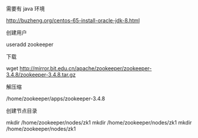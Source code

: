 需要有  java 环境

http://buzheng.org/centos-65-install-oracle-jdk-8.html

创建用户 

useradd zookeeper

下载

wget http://mirror.bit.edu.cn/apache/zookeeper/zookeeper-3.4.8/zookeeper-3.4.8.tar.gz


解压缩

/home/zookeeper/apps/zookeeper-3.4.8

创建节点目录

mkdir /home/zookeeper/nodes/zk1
mkdir /home/zookeeper/nodes/zk1
mkdir /home/zookeeper/nodes/zk1
